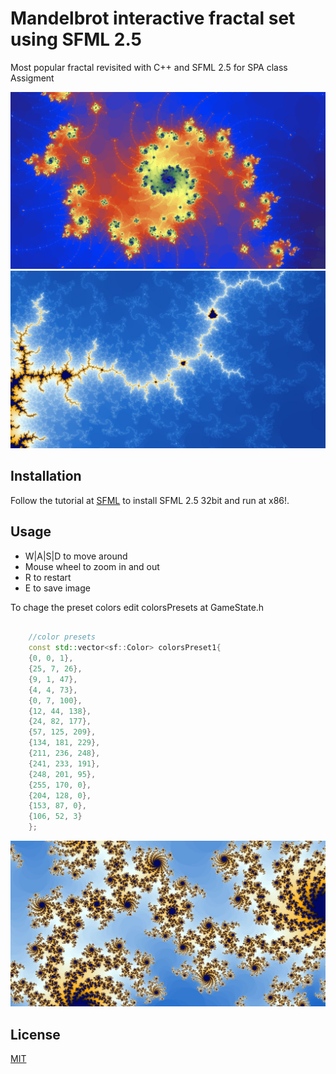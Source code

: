 # Mandelbrot interactive fractal set using SFML 2.5

Most popular fractal revisited with C++ and SFML 2.5 for SPA class Assigment

![EXAMPLE2](ex2.png)
![EXAMPLE1](ex1.JPG)


## Installation

Follow the tutorial at [SFML](https://www.sfml-dev.org/tutorials/2.5/start-vc.php) to install SFML 2.5 32bit and run at x86!.

## Usage

- W|A|S|D to move around 
- Mouse wheel to zoom in and out 
- R to restart
- E to save image

To chage the preset colors edit colorsPresets at GameState.h
```c++

	//color presets
	const std::vector<sf::Color> colorsPreset1{
	{0, 0, 1},
	{25, 7, 26},
	{9, 1, 47},
	{4, 4, 73},
	{0, 7, 100},
	{12, 44, 138},
	{24, 82, 177},
	{57, 125, 209},
	{134, 181, 229},
	{211, 236, 248},
	{241, 233, 191},
	{248, 201, 95},
	{255, 170, 0},
	{204, 128, 0},
	{153, 87, 0},
	{106, 52, 3}
	};

```
![EXAMPLE3](ex3.JPG)

## License
[MIT](https://choosealicense.com/licenses/mit/)